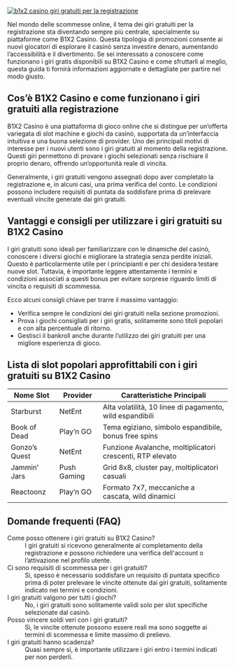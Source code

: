 [![b1x2 casino giri gratuiti per la registrazione](https://123-caf.pages.dev/gitsignup.png)](https://vrmoo.ru/Bt82HjjY)

<p>Nel mondo delle scommesse online, il tema dei giri gratuiti per la registrazione sta diventando sempre più centrale, specialmente su piattaforme come B1X2 Casino. Questa tipologia di promozioni consente ai nuovi giocatori di esplorare il casinò senza investire denaro, aumentando l’accessibilità e il divertimento. Se sei interessato a conoscere come funzionano i giri gratis disponibili su B1X2 Casino e come sfruttarli al meglio, questa guida ti fornirà informazioni aggiornate e dettagliate per partire nel modo giusto.</p>  <h2>Cos’è B1X2 Casino e come funzionano i giri gratuiti alla registrazione</h2> <p>B1X2 Casino è una piattaforma di gioco online che si distingue per un’offerta variegata di slot machine e giochi da casinò, supportata da un’interfaccia intuitiva e una buona selezione di provider. Uno dei principali motivi di interesse per i nuovi utenti sono i giri gratuiti al momento della registrazione. Questi giri permettono di provare i giochi selezionati senza rischiare il proprio denaro, offrendo un’opportunità reale di vincita.</p> <p>Generalmente, i giri gratuiti vengono assegnati dopo aver completato la registrazione e, in alcuni casi, una prima verifica del conto. Le condizioni possono includere requisiti di puntata da soddisfare prima di prelevare eventuali vincite generate dai giri gratuiti.</p>  <h2>Vantaggi e consigli per utilizzare i giri gratuiti su B1X2 Casino</h2> <p>I giri gratuiti sono ideali per familiarizzare con le dinamiche del casinò, conoscere i diversi giochi e migliorare la strategia senza perdite iniziali. Questo è particolarmente utile per i principianti e per chi desidera testare nuove slot. Tuttavia, è importante leggere attentamente i termini e condizioni associati a questi bonus per evitare sorprese riguardo limiti di vincita o requisiti di scommessa.</p> <p>Ecco alcuni consigli chiave per trarre il massimo vantaggio:</p> <ul>   <li>Verifica sempre le condizioni dei giri gratuiti nella sezione promozioni.</li>   <li>Prova i giochi consigliati per i giri gratis, solitamente sono titoli popolari e con alta percentuale di ritorno.</li>   <li>Gestisci il bankroll anche durante l’utilizzo dei giri gratuiti per una migliore esperienza di gioco.</li> </ul>  <h2>Lista di slot popolari approfittabili con i giri gratuiti su B1X2 Casino</h2> <table>   <thead>     <tr>       <th>Nome Slot</th>       <th>Provider</th>       <th>Caratteristiche Principali</th>     </tr>   </thead>   <tbody>     <tr>       <td>Starburst</td>       <td>NetEnt</td>       <td>Alta volatilità, 10 linee di pagamento, wild espandibili</td>     </tr>     <tr>       <td>Book of Dead</td>       <td>Play’n GO</td>       <td>Tema egiziano, simbolo espandibile, bonus free spins</td>     </tr>     <tr>       <td>Gonzo’s Quest</td>       <td>NetEnt</td>       <td>Funzione Avalanche, moltiplicatori crescenti, RTP elevato</td>     </tr>     <tr>       <td>Jammin’ Jars</td>       <td>Push Gaming</td>       <td>Grid 8x8, cluster pay, moltiplicatori casuali</td>     </tr>     <tr>       <td>Reactoonz</td>       <td>Play’n GO</td>       <td>Formato 7x7, meccaniche a cascata, wild dinamici</td>     </tr>   </tbody> </table>  <h2>Domande frequenti (FAQ)</h2> <dl>   <dt>Come posso ottenere i giri gratuiti su B1X2 Casino?</dt>   <dd>I giri gratuiti si ricevono generalmente al completamento della registrazione e possono richiedere una verifica dell'account o l’attivazione nel profilo utente.</dd>   <dt>Ci sono requisiti di scommessa per i giri gratuiti?</dt>   <dd>Sì, spesso è necessario soddisfare un requisito di puntata specifico prima di poter prelevare le vincite ottenute dai giri gratuiti, solitamente indicato nei termini e condizioni.</dd>   <dt>I giri gratuiti valgono per tutti i giochi?</dt>   <dd>No, i giri gratuiti sono solitamente validi solo per slot specifiche selezionate dal casinò.</dd>   <dt>Posso vincere soldi veri con i giri gratuiti?</dt>   <dd>Sì, le vincite ottenute possono essere reali ma sono soggette ai termini di scommessa e limite massimo di prelievo.</dd>   <dt>I giri gratuiti hanno scadenza?</dt>   <dd>Quasi sempre sì, è importante utilizzare i giri entro i termini indicati per non perderli.</dd> </dl>